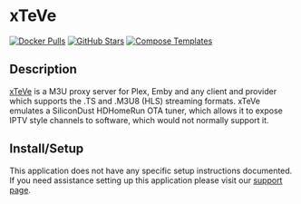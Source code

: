 # xTeVe

[![Docker Pulls](https://img.shields.io/docker/pulls/dnsforge/xteve?style=flat-square&color=607D8B&label=docker%20pulls&logo=docker)](https://hub.docker.com/r/dnsforge/xteve)
[![GitHub Stars](https://img.shields.io/github/stars/xteve-project/xTeVe?style=flat-square&color=607D8B&label=github%20stars&logo=github)](https://github.com/xteve-project/xTeVe)
[![Compose Templates](https://img.shields.io/static/v1?style=flat-square&color=607D8B&label=compose&message=templates)](https://github.com/GhostWriters/DockSTARTer/tree/master/compose/.apps/xteve)

## Description

[xTeVe](https://xteve.de/) is a M3U proxy server for Plex, Emby and any client
and provider which supports the .TS and .M3U8 (HLS) streaming formats. xTeVe
emulates a SiliconDust HDHomeRun OTA tuner, which allows it to expose IPTV style
channels to software, which would not normally support it.

## Install/Setup

This application does not have any specific setup instructions documented. If
you need assistance setting up this application please visit our
[support page](https://dockstarter.com/basics/support/).
